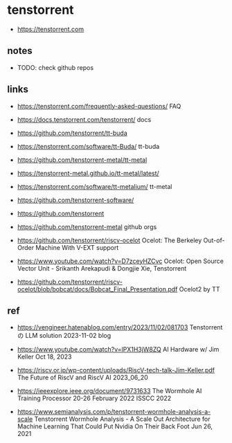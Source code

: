 # tenstorrent

- https://tenstorrent.com

## notes

- TODO: check github repos

## links

- https://tenstorrent.com/frequently-asked-questions/
  FAQ

- https://docs.tenstorrent.com/tenstorrent/
  docs

- https://github.com/tenstorrent/tt-buda
- https://tenstorrent.com/software/tt-Buda/
  tt-buda

- https://github.com/tenstorrent-metal/tt-metal
- https://tenstorrent-metal.github.io/tt-metal/latest/
- https://tenstorrent.com/software/tt-metalium/
  tt-metal

- https://github.com/tenstorrent-software/
- https://github.com/tenstorrent
- https://github.com/tenstorrent-metal
  github orgs

- https://github.com/tenstorrent/riscv-ocelot
  Ocelot: The Berkeley Out-of-Order Machine With V-EXT support
- https://www.youtube.com/watch?v=D7zceyHZCvc
  Ocelot: Open Source Vector Unit - Srikanth Arekapudi & Dongjie Xie, Tenstorrent
- https://github.com/tenstorrent/riscv-ocelot/blob/bobcat/docs/Bobcat_Final_Presentation.pdf
  Ocelot2 by TT

## ref

- https://vengineer.hatenablog.com/entry/2023/11/02/081703
  Tenstorrent の LLM solution
  2023-11-02
  blog

- https://www.youtube.com/watch?v=lPX1H3jW8ZQ
  AI Hardware w/ Jim Keller
  Oct 18, 2023

- https://riscv.or.jp/wp-content/uploads/RiscV-tech-talk-Jim-Keller.pdf
  The Future of RiscV and RiscV AI
  2023_06_20

- https://ieeexplore.ieee.org/document/9731633
  The Wormhole AI Training Processor
  20-26 February 2022
  ISSCC 2022

- https://www.semianalysis.com/p/tenstorrent-wormhole-analysis-a-scale
  Tenstorrent Wormhole Analysis - A Scale Out Architecture for Machine Learning That Could Put Nvidia On Their Back Foot
  Jun 26, 2021
